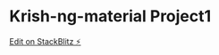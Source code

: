 # Krish-ng-material Project1

[Edit on StackBlitz ⚡️](https://stackblitz.com/edit/krish-ng-mat-proj1)